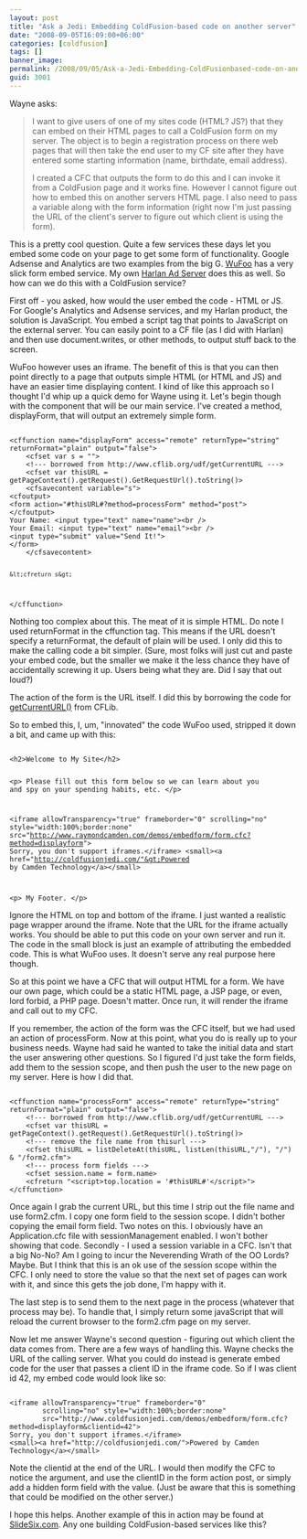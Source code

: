 ```yaml
---
layout: post
title: "Ask a Jedi: Embedding ColdFusion-based code on another server"
date: "2008-09-05T16:09:00+06:00"
categories: [coldfusion]
tags: []
banner_image: 
permalink: /2008/09/05/Ask-a-Jedi-Embedding-ColdFusionbased-code-on-another-server
guid: 3001
---
```


Wayne asks:

<blockquote>
<p>
I want to give users of one of my sites code (HTML? JS?) that they can embed on their HTML pages to call a ColdFusion form on my server. The object is to begin a registration process on there web pages that will then take the end user to my CF site after they have entered some starting information (name, birthdate, email address).

I created a CFC that outputs the form to do this and I can invoke it from a ColdFusion page and it works fine. However I cannot figure out how to embed this on another servers HTML page. I also need to pass a variable along with the form information (right  now I'm just passing the URL of the client's server to figure out which client is using the form).
</p>
</blockquote>
<!--more-->
This is a pretty cool question. Quite a few services these days let you embed some code on your page to get some form of functionality. Google Adsense and Analytics are two examples from the big G. <a href="http://www.wufoo.com">WuFoo</a> has a very slick form embed service. My own <a href="http://harlan.riaforge.org">Harlan Ad Server</a> does this as well. So how can we do this with a ColdFusion service?

First off - you asked, how would the user embed the code - HTML or JS. For Google's Analytics and Adsense services, and my Harlan product, the solution is JavaScript. You embed a script tag that points to JavaScript on the external server. You can easily point to a CF file (as I did with Harlan) and then use document.writes, or other methods, to output stuff back to the screen.

WuFoo however uses an iframe. The benefit of this is that you can then point directly to a page that outputs simple HTML (or HTML and JS) and have an easier time displaying content. I kind of like this approach so I thought I'd whip up a quick demo for Wayne using it. Let's begin though with the component that will be our main service. I've created a method, displayForm, that will output an extremely simple form.

<code>
&lt;cffunction name="displayForm" access="remote" returnType="string" returnFormat="plain" output="false"&gt;
	&lt;cfset var s = ""&gt;
	&lt;!--- borrowed from http://www.cflib.org/udf/getCurrentURL ---&gt;
	&lt;cfset var thisURL = getPageContext().getRequest().GetRequestUrl().toString()&gt;
	&lt;cfsavecontent variable="s"&gt;
&lt;cfoutput&gt;
&lt;form action="#thisURL#?method=processForm" method="post"&gt;
&lt;/cfoutput&gt;
Your Name: &lt;input type="text" name="name"&gt;&lt;br /&gt;
Your Email: &lt;input type="text" name="email"&gt;&lt;br /&gt;
&lt;input type="submit" value="Send It!"&gt;
&lt;/form&gt;
	&lt;/cfsavecontent&gt;
	
	&lt;cfreturn s&gt;
&lt;/cffunction&gt;
</code>

Nothing too complex about this. The meat of it is simple HTML. Do note I used returnFormat in the cffunction tag. This means if the URL doesn't specify a returnFormat, the default of plain will be used. I only did this to make the calling code a bit simpler. (Sure, most folks will just cut and paste your embed code, but the smaller we make it the less chance they have of accidentally screwing it up. Users being what they are. Did I say that out loud?)

The action of the form is the URL itself. I did this by borrowing the code for <a href="http://www.cflib.org/udf/getcurrenturl">getCurrentURL()</a> from CFLib. 

So to embed this, I, um, "innovated" the code WuFoo used, stripped it down a bit, and came up with this:

<code>
&lt;h2&gt;Welcome to My Site&lt;/h2&gt;

&lt;p&gt;
Please fill out this form below so we can learn about you and spy on your spending habits, etc.
&lt;/p&gt;

&lt;iframe allowTransparency="true" frameborder="0" 
		scrolling="no" style="width:100%;border:none" 
		src="http://www.raymondcamden.com/demos/embedform/form.cfc?method=displayform"&gt;
Sorry, you don't support iframes.&lt;/iframe&gt;
&lt;small&gt;&lt;a href="http://coldfusionjedi.com/"&gt;Powered by Camden Technology&lt;/a&gt;&lt;/small&gt;

&lt;p&gt;
My Footer.
&lt;/p&gt;
</code>

Ignore the HTML on top and bottom of the iframe. I just wanted a realistic page wrapper around the iframe. Note that the URL for the iframe actually works. You should be able to put this code on your own server and run it. The code in the small block is just an example of attributing the embedded code. This is what WuFoo uses. It doesn't serve any real purpose here though.

So at this point we have a CFC that will output HTML for a form. We have our own page, which could be a static HTML page, a JSP page, or even, lord forbid, a PHP page. Doesn't matter. Once run, it will render the iframe and call out to my CFC.

If you remember, the action of the form was the CFC itself, but we had used an action of processForm. Now at this point, what you do is really up to your business needs. Wayne had said he wanted to take the initial data and start the user answering other questions. So I figured I'd just take the form fields, add them to the session scope, and then push the user to the new page on my server. Here is how I did that.

<code>
&lt;cffunction name="processForm" access="remote" returnType="string" returnFormat="plain" output="false"&gt;
	&lt;!--- borrowed from http://www.cflib.org/udf/getCurrentURL ---&gt;
	&lt;cfset var thisURL = getPageContext().getRequest().GetRequestUrl().toString()&gt;
	&lt;!--- remove the file name from thisurl ---&gt;
	&lt;cfset thisURL = listDeleteAt(thisURL, listLen(thisURL,"/"), "/") & "/form2.cfm"&gt;
	&lt;!--- process form fields ---&gt;
	&lt;cfset session.name = form.name&gt;
	&lt;cfreturn "&lt;script&gt;top.location = '#thisURL#'&lt;/script&gt;"&gt;
&lt;/cffunction&gt;
</code>

Once again I grab the current URL, but this time I strip out the file name and use form2.cfm. I copy one form field to the session scope. I didn't bother copying the email form field. Two notes on this. I obviously have an Application.cfc file with sessionManagement enabled. I won't bother showing that code. Secondly - I used a session variable in a CFC. Isn't that a big No-No? Am I going to incur the Neverending Wrath of the OO Lords? Maybe. But I think that this is an ok use of the session scope within the CFC. I only need to store the value so that the next set of pages can work with it, and since this gets the job done, I'm happy with it. 

The last step is to send them to the next page in the process (whatever that process may be). To handle that, I simply return some javaScript that will reload the current browser to the form2.cfm page on my server.

Now let me answer Wayne's second question - figuring out which client the data comes from. There are a few ways of handling this. Wayne checks the URL of the calling server. What you could do instead is generate embed code for the user that passes a client ID in the iframe code. So if I was client id 42, my embed code would look like so:

<code>
&lt;iframe allowTransparency="true" frameborder="0" 
		scrolling="no" style="width:100%;border:none" 
		src="http://www.coldfusionjedi.com/demos/embedform/form.cfc?method=displayform&clientid=42"&gt;
Sorry, you don't support iframes.&lt;/iframe&gt;
&lt;small&gt;&lt;a href="http://coldfusionjedi.com/"&gt;Powered by Camden Technology&lt;/a&gt;&lt;/small&gt;
</code>

Note the clientid at the end of the URL. I would then modify the CFC to notice the argument, and use the clientID in the form action post, or simply add a hidden form field with the value. (Just be aware that this is something that could be modified on the other server.)

I hope this helps. Another example of this in action may be found at <a href="http://www.slidesix.com">SlideSix.com</a>. Any one building ColdFusion-based services like this?